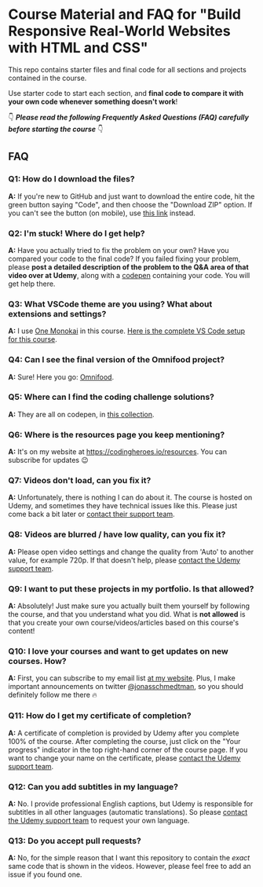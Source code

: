 # Course Material and FAQ for "Build Responsive Real-World Websites with HTML and CSS"

This repo contains starter files and final code for all sections and projects contained in the course.

Use starter code to start each section, and **final code to compare it with your own code whenever something doesn't work**!

👇 **_Please read the following Frequently Asked Questions (FAQ) carefully before starting the course_** 👇

## FAQ

### Q1: How do I download the files?

**A:** If you're new to GitHub and just want to download the entire code, hit the green button saying "Code", and then choose the "Download ZIP" option. If you can't see the button (on mobile), use [this link](https://github.com/jonasschmedtmann/html-css-course/archive/master.zip) instead.

### Q2: I'm stuck! Where do I get help?

**A:** Have you actually tried to fix the problem on your own? Have you compared your code to the final code? If you failed fixing your problem, please **post a detailed description of the problem to the Q&A area of that video over at Udemy**, along with a [codepen](https://codepen.io/pen/) containing your code. You will get help there.

### Q3: What VSCode theme are you using? What about extensions and settings?

**A:** I use [One Monokai](https://marketplace.visualstudio.com/items?itemName=azemoh.one-monokai) in this course. [Here is the complete VS Code setup for this course](vscode-setup.md).

### Q4: Can I see the final version of the Omnifood project?

**A:** Sure! Here you go: [Omnifood](https://www.omnifood.dev).

### Q5: Where can I find the coding challenge solutions?

**A:** They are all on codepen, in [this collection](https://codepen.io/collection/7b5e288cb64df1ecc5da8d7a0e78c007?grid_type=list).

### Q6: Where is the resources page you keep mentioning?

**A:** It's on my website at <https://codingheroes.io/resources>. You can subscribe for updates 😉

### Q7: Videos don't load, can you fix it?

**A:** Unfortunately, there is nothing I can do about it. The course is hosted on Udemy, and sometimes they have technical issues like this. Please just come back a bit later or [contact their support team](https://support.udemy.com/hc/en-us).

### Q8: Videos are blurred / have low quality, can you fix it?

**A:** Please open video settings and change the quality from 'Auto' to another value, for example 720p. If that doesn't help, please [contact the Udemy support team](https://support.udemy.com/hc/en-us).

### Q9: I want to put these projects in my portfolio. Is that allowed?

**A:** Absolutely! Just make sure you actually built them yourself by following the course, and that you understand what you did. What is **not allowed** is that you create your own course/videos/articles based on this course's content!

### Q10: I love your courses and want to get updates on new courses. How?

**A:** First, you can subscribe to my email list [at my website](http://codingheroes.io/resources). Plus, I make important announcements on twitter [@jonasschmedtman](https://twitter.com/jonasschmedtman), so you should definitely follow me there 🔥

### Q11: How do I get my certificate of completion?

**A:** A certificate of completion is provided by Udemy after you complete 100% of the course. After completing the course, just click on the "Your progress" indicator in the top right-hand corner of the course page. If you want to change your name on the certificate, please [contact the Udemy support team](https://support.udemy.com/hc/en-us).

### Q12: Can you add subtitles in my language?

**A:** No. I provide professional English captions, but Udemy is responsible for subtitles in all other languages (automatic translations). So please [contact the Udemy support team](https://support.udemy.com/hc/en-us) to request your own language.

### Q13: Do you accept pull requests?

**A:** No, for the simple reason that I want this repository to contain the _exact_ same code that is shown in the videos. However, please feel free to add an issue if you found one.